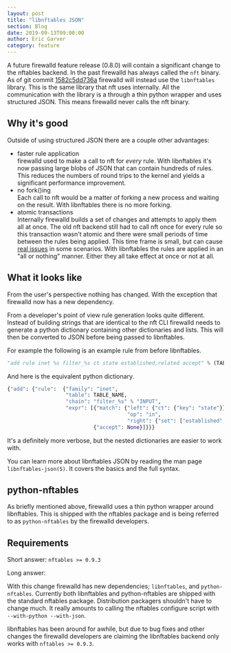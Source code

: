 ```yaml
---
layout: post
title: "libnftables JSON"
section: Blog
date: 2019-09-13T09:00:00
author: Eric Garver
category: feature
---
```


A future firewalld feature release (0.8.0) will contain a significant change to
the nftables backend. In the past firewalld has always called the `nft` binary.
As of git commit
[1582c5dd736a](https://github.com/firewalld/firewalld/commit/1582c5dd736a11177ec320eb4ecbeb09fcae313a)
firewalld will instead use the `libnftables` library. This is the same library
that nft uses internally. All the communication with the library is a through
a thin python wrapper and uses structured JSON. This means firewalld never
calls the nft binary.

## Why it's good

Outside of using structured JSON there are a couple other advantages:

* faster rule application  
  firewalld used to make a call to nft for _every_ rule. With libnftables
  it's now passing large blobs of JSON that can contain hundreds of rules. This
  reduces the numbers of round trips to the kernel and yields a significant
  performance improvement.
* no fork()ing  
  Each call to nft would be a matter of forking a new process and waiting on
  the result. With libnftables there is no more forking.
* atomic transactions  
  Internally firewalld builds a set of changes and attempts to apply them all
  at once. The old nft backend still had to call nft once for every rule so
  this transaction wasn't atomic and there were small periods of time between
  the rules being applied. This time frame is small, but can cause [real
  issues](https://bugzilla.redhat.com/show_bug.cgi?id=1663588) in some
  scenarios. With libnftables the rules are applied in an "all or nothing"
  manner. Either they all take effect at once or not at all.

## What it looks like

From the user's perspective nothing has changed. With the exception that
firewalld now has a new dependency.

From a developer's point of view rule generation looks quite different. Instead
of building strings that are identical to the nft CLI firewalld needs to
generate a python dictionary containing other dictionaries and lists. This will
then be converted to JSON before being passed to libnftables.

For example the following is an example rule from before libnftables.

```python
"add rule inet %s filter_%s ct state established,related accept" % (TABLE_NAME, "INPUT"))
```

And here is the equivalent python dictionary.

```python
{"add": {"rule":  {"family": "inet",
                   "table": TABLE_NAME,
                   "chain": "filter_%s" % "INPUT",
                   "expr": [{"match": {"left": {"ct": {"key": "state"}},
                                       "op": "in",
                                       "right": {"set": ["established", "related"]}}},
                            {"accept": None}]}}}
```

It's a definitely more verbose, but the nested dictionaries are easier to work
with.

You can learn more about libnftables JSON by reading the man page
`libnftables-json(5)`. It covers the basics and the full syntax.

## python-nftables

As briefly mentioned above, firewalld uses a thin python wrapper around
libnftables. This is shipped with the nftables package and is being referred to
as `python-nftables` by the firewalld developers.

## Requirements

Short answer: `nftables >= 0.9.3`

Long answer:

With this change firewalld has new dependencies; `libnftables`, and
`python-nftables`. Currently both libnftables and python-nftables are shipped
with the standard nftables package. Distribution packagers shouldn't have to
change much. It really amounts to calling the nftables configure script with
`--with-python --with-json`.

libnftables has been around for awhile, but due to bug fixes and other changes
the firewalld developers are claiming the libnftables backend only works with
`nftables >= 0.9.3`.
